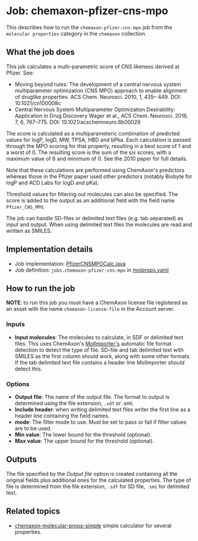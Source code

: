 # Job: chemaxon-pfizer-cns-mpo

This describes how to run the `chemaxon-pfizer-cns-mpo` job from the `molecular properties` category in the `chemaxon` collection.

## What the job does

This job calculates a multi-parametric score of CNS likeness derived at Pfizer.
See:
- Moving beyond rules: The development of a central nervous system multiparameter optimization (CNS MPO) approach to 
  enable alignment of druglike properties. ACS Chem. Neurosci. 2010, 1, 435– 449. DOI: 10.1021/cn100008c
- Central Nervous System Multiparameter Optimization Desirability: Application in Drug Discovery
  Wager et al., ACS Chem. Neurosci. 2016, 7, 6, 767–775. DOI: 10.1021/acschemneuro.6b00029

The score is calculated as a multiparameteric combination of predicted values for logP, logD, MW, TPSA, HBD and bPka.
Each calculation is passed through the MPO scoring for that property, resulting in a best score of 1 and a worst of 0.
The resulting score is the sum of the six scores, with a maximum value of 6 and minimum of 0. See the 2010 paper for 
full details.

Note that these calculations are performed using ChemAxon's predictors whereas those in the Pfizer paper used other
predictors (notably Biobyte for logP and ACD Labs for logD and pKa).

Threshold values for filtering out molecules can also be specified.
The score is added to the output as an additional field with the field name `Pfizer_CNS_MPO`.

The job can handle SD-files or delimited text files (e.g. tab separated) as input and output.
When using delimited text files the molecules are read and written as SMILES.

## Implementation details

* Job implementation: [PfizerCNSMPOCalc.java](/app/src/main/java/squonk/jobs/chemaxon/PfizerCNSMPOCalc.java)
* Job definition: `jobs.chemaxon-pfizer-cns-mpo` in [molprops.yaml](/data-manager/molprops.yaml)

## How to run the job

**NOTE**: to run this job you must have a ChemAxon license file registered as an asset with the name
`chemaxon-license-file` in the Account server.

### Inputs

* **Input molecules**: The molecules to calculate, in SDF or delimited text files.
  This uses ChemAxon's [MolImporter's](https://apidocs.chemaxon.com/jchem/doc/dev/java/api/chemaxon/formats/MolImporter.html)
  automatic file format detection to detect the type of file. SD-file and tab delimited text with SMILES as the first column
  should work, along with some other formats. If the tab delimited text file contains a header line MolImporter *should*
  detect this.

### Options

* **Output file**: The name of the output file. The format to output is determined using the file extension, `.sdf` or .smi.
* **Include header**: when writing delimited text files writer the first line as a header line containing the field names.
* **mode**: The filter mode to use. Must be set to pass or fail if filter values are to be used.
* **Min value**: The lower bound for the threshold (optional).
* **Max value**: The upper bound for the threshold (optional).

## Outputs

The file specified by the *Output file* option is created containing all the original fields plus additional ones for 
the calculated properties.
The type of file is determined from the file extension, `.sdf` for SD file, `.smi` for delimited text.


## Related topics

* [chemaxon-molecular-props-simple](chemaxon-molecular-props-simple.md) simple calculator for several properties.
